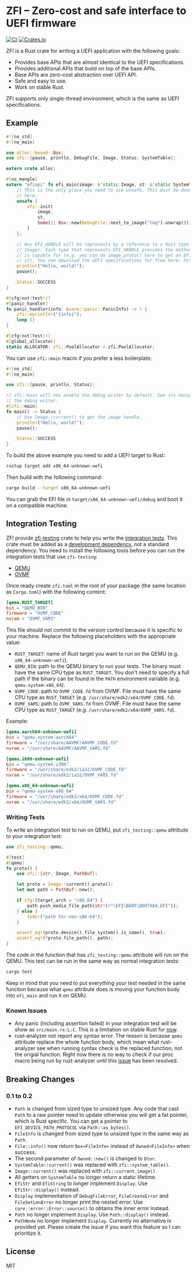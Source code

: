 # ZFI – Zero-cost and safe interface to UEFI firmware
[![CI](https://github.com/ultimicro/zfi/actions/workflows/ci.yml/badge.svg)](https://github.com/ultimicro/zfi/actions/workflows/ci.yml)
[![Crates.io](https://img.shields.io/crates/v/zfi)](https://crates.io/crates/zfi)

ZFI is a Rust crate for writing a UEFI application with the following goals:

- Provides base APIs that are almost identical to the UEFI specifications.
- Provides additional APIs that build on top of the base APIs.
- Base APIs are zero-cost abstraction over UEFI API.
- Safe and easy to use.
- Work on stable Rust.

ZFI supports only single-thread environment, which is the same as UEFI specifications.

## Example

```rust
#![no_std]
#![no_main]

use alloc::boxed::Box;
use zfi::{pause, println, DebugFile, Image, Status, SystemTable};

extern crate alloc;

#[no_mangle]
extern "efiapi" fn efi_main(image: &'static Image, st: &'static SystemTable) -> Status {
    // This is the only place you need to use unsafe. This must be done immediately after landing
    // here.
    unsafe {
        zfi::init(
            image,
            st,
            Some(|| Box::new(DebugFile::next_to_image("log").unwrap())),
        )
    };

    // Any EFI_HANDLE will be represents by a reference to a Rust type (e.g. image here is a type of
    // Image). Each type that represents EFI_HANDLE provides the methods to access any protocols it
    // is capable for (e.g. you can do image.proto() here to get an EFI_LOADED_IMAGE_PROTOCOL from
    // it). You can download the UEFI specifications for free here: https://uefi.org/specifications
    println!("Hello, world!");
    pause();

    Status::SUCCESS
}

#[cfg(not(test))]
#[panic_handler]
fn panic_handler(info: &core::panic::PanicInfo) -> ! {
    zfi::eprintln!("{info}");
    loop {}
}

#[cfg(not(test))]
#[global_allocator]
static ALLOCATOR: zfi::PoolAllocator = zfi:PoolAllocator;
```

You can use `zfi::main` macro if you prefer a less boilerplate:

```rust
#![no_std]
#![no_main]

use zfi::{pause, println, Status};

// zfi::main will not enable the debug writer by default. See its documentation to see how to enable
// the debug writer.
#[zfi::main]
fn main() -> Status {
    // Use Image::current() to get the image handle.
    println!("Hello, world!");
    pause();

    Status::SUCCESS
}
```

To build the above example you need to add a UEFI target to Rust:

```sh
rustup target add x86_64-unknown-uefi
```

Then build with the following command:

```sh
cargo build --target x86_64-unknown-uefi
```

You can grab the EFI file in `target/x86_64-unknown-uefi/debug` and boot it on a compatible machine.

## Integration Testing

ZFI provide [zfi-testing](https://crates.io/crates/zfi-testing) crate to help you write the
[integration tests](https://doc.rust-lang.org/rust-by-example/testing/integration_testing.html).
This crate must be added as a
[development dependency](https://doc.rust-lang.org/rust-by-example/testing/dev_dependencies.html),
not a standard dependency. You need to install the following tools before you can run the
integration tests that use `zfi-testing`:

- [QEMU](https://www.qemu.org)
- [OVMF](https://github.com/tianocore/tianocore.github.io/wiki/OVMF)

Once ready create `zfi.toml` in the root of your package (the same location as `Cargo.toml`) with
the following content:

```toml
[qemu.RUST_TARGET]
bin = "QEMU_BIN"
firmware = "OVMF_CODE"
nvram = "OVMF_VARS"
```

This file should not commit to the version control because it is specific to your machine. Replace
the following placeholders with the appropriate value:

- `RUST_TARGET`: name of Rust target you want to run on the QEMU (e.g. `x86_64-unknown-uefi`).
- `QEMU_BIN`: path to the QEMU binary to run your tests. The binary must have the same CPU type as
  `RUST_TARGET`. You don't need to specify a full path if the binary can be found in the `PATH`
  environment variable (e.g. `qemu-system-x86_64`).
- `OVMF_CODE`: path to `OVMF_CODE.fd` from OVMF. File must have the same CPU type as `RUST_TARGET`
  (e.g. `/usr/share/edk2/x64/OVMF_CODE.fd`).
- `OVMF_VARS`: path to `OVMF_VARS.fd` from OVMF. File must have the same CPU type as `RUST_TARGET`
  (e.g. `/usr/share/edk2/x64/OVMF_VARS.fd`).

Example:

```toml
[qemu.aarch64-unknown-uefi]
bin = "qemu-system-aarch64"
firmware = "/usr/share/AAVMF/AAVMF_CODE.fd"
nvram = "/usr/share/AAVMF/AAVMF_VARS.fd"

[qemu.i686-unknown-uefi]
bin = "qemu-system-i386"
firmware = "/usr/share/edk2/ia32/OVMF_CODE.fd"
nvram = "/usr/share/edk2/ia32/OVMF_VARS.fd"

[qemu.x86_64-unknown-uefi]
bin = "qemu-system-x86_64"
firmware = "/usr/share/edk2/x64/OVMF_CODE.fd"
nvram = "/usr/share/edk2/x64/OVMF_VARS.fd"
```

### Writing Tests

To write an integration test to run on QEMU, put `zfi_testing::qemu` attribute to your integration
test:

```rust
use zfi_testing::qemu;

#[test]
#[qemu]
fn proto() {
    use zfi::{str, Image, PathBuf};

    let proto = Image::current().proto();
    let mut path = PathBuf::new();

    if cfg!(target_arch = "x86_64") {
        path.push_media_file_path(str!(r"\EFI\BOOT\BOOTX64.EFI"));
    } else {
        todo!("path for non-x86-64");
    }

    assert_eq!(proto.device().file_system().is_some(), true);
    assert_eq!(*proto.file_path(), path);
}
```

The code in the function that has `zfi_testing::qemu` attribute will run on the QEMU. This test can
be run in the same way as normal integration tests:

```sh
cargo test
```

Keep in mind that you need to put everything your test needed in the same function because what
`qemu` attribute does is moving your function body into `efi_main` and run it on QEMU.

### Known Issues

- Any panic (including assertion failed) in your integration test will be show as `src/main.rs:L:C`.
  This is a limitation on stable Rust for [now](https://github.com/rust-lang/rust/issues/54725).
- rust-analyzer not report any syntax error. The reason is because `qemu` attribute replace the
  whole function body, which mean what rust-analyzer see when running syntax check is the replaced
  function, not the origial function. Right now there is no way to check if our proc macro being run
  by rust-analyzer until this [issue](https://github.com/rust-lang/rust-analyzer/issues/13731) has
  been resolved.

## Breaking Changes

### 0.1 to 0.2

- `Path` is changed from sized type to unsized type. Any code that cast `Path` to a raw pointer need
  to update otherwise you will get a fat pointer, which is Rust specific. You can get a pointer to
  `EFI_DEVICE_PATH_PROTOCOL` via `Path::as_bytes()`.
- `FileInfo` is changed from sized type to unsized type in the same way as `Path`.
- `File::info()` now return `Box<FileInfo>` instead of `Owned<FileInfo>` when success.
- The second parameter of `Owned::new()` is changed to `Dtor`.
- `SystemTable::current()` was replaced with `zfi::system_table()`.
- `Image::current()` was replaced with `zfi::current_image()`.
- All getters on `SystemTable` no longer return a static lifetime.
- `EfiStr` and `EfiString` to longer implement `Display`. Use `EfiStr::display()` instead.
- `Display` implementation of `DebugFileError`, `FileCreateError` and `FileSetLenError` no longer print the nested error. Use `core::error::Error::source()` to obtains the inner error instead.
- `Path` no longer implement `Display`. Use `Path::display()` instead.
- `PathNode` no longer implement `Display`. Currently no alternative is provided yet. Please create the issue if you want this feature so I can prioritize it.

## License

MIT
